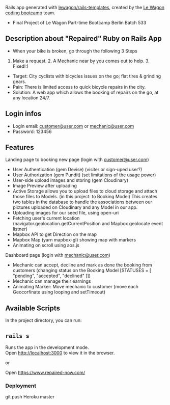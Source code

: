 Rails app generated with [lewagon/rails-templates](https://github.com/lewagon/rails-templates), created by the [Le Wagon coding bootcamp](https://www.lewagon.com) team.

- Final Project of Le Wagon Part-time Bootcamp Berlin Batch 533

## Description about "Repaired" Ruby on Rails App
- When your bike is broken, go through the following 3 Steps 
1. Make a request. 2. A Mechanic near by you comes out to help. 3. Fixed!:)

- Target: City cyclists with bicycles issues on the go; flat tires & grinding gears.
- Pain: There is limited access to quick bicycle repairs in the city.
- Solution: A web app which allows the booking of repairs on the go, at any location 24/7.

## Login infos
- Login email: customer@user.com or mechanic@user.com
- Password: 123456

## Features
Landing page to booking new page (login with customer@user.com)
- User Authentication (gem Devise) (visiter or sign-uped user?)
- User Authorization (gem Pundit) (set limitations of the usage power)
- User-side upload images and storing (gem Cloudinary)
- Image Preview after uploading
- Active Storage allows you to upload files to cloud storage and attach those files to Models. (in this project: to Booking Model)
This creates two tables in the database to handle the associations between our pictures uploaded on Cloudinary and any Model in our app.
- Uploading images for our seed file, using open-uri
- Fetching user's current location (navigator.geolocation.getCurrentPosition and Mapbox geolocate event listner)
- Mapbox API to get Direction on the map
- Mapbox Map (yarn mapbox-gl) showing map with markers
- Animating on scroll using aos.js

Dashboard page (login with mechanic@user.com)
- Mechanic can accept, decline and mark as done the booking from customers (changing status on the Booking Model [STATUSES = [ "pending", "accepted", "declined" ]])
- Mechanic can manage their earnings
- Animating Marker: Move mechanic to customer (move each Geocorfinate using looping and setTimeout)

## Available Scripts

In the project directory, you can run:

## `rails s`

Runs the app in the development mode.\
Open [http://localhost:3000](http://localhost:3000) to view it in the browser.

or 

Open https://www.repaired-now.com/


### Deployment

git push Heroku master
